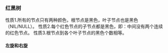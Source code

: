 ### 红黑树
性质1.所有的节点只有两种颜色，根节点是黑色，叶子节点也是黑色（NIL/NULL）。
性质2.每个红色节点的子节点都是黑色，即：中间没有两个连续的红色节点。
性质3.根节点到各个叶子节点的黑色个数相等。

#### 左旋和右旋

